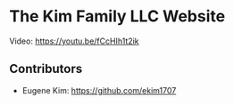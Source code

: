 # The Kim Family LLC Website 

Video: https://youtu.be/fCcHIh1t2ik

## Contributors 
* Eugene Kim: https://github.com/ekim1707 

